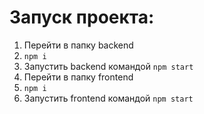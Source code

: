 
# Запуск проекта:

1. Перейти в папку backend
2. `npm i`
3. Запустить backend командой `npm start`
4. Перейти в папку frontend
5. `npm i`
6. Запустить frontend командой `npm start`
